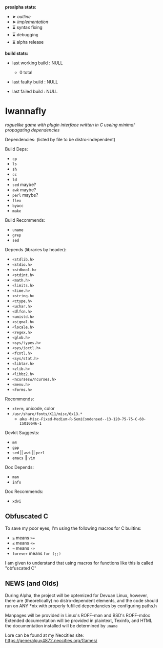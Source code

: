 **prealpha stats:**
- ➤ *outline*
- ➤ *implementation*
- ⌛ syntax fixing
- ⌛ debugging
- ⌛ alpha release

**build stats:**
- last working build : NULL
	- 0 total

- last faulty build : NULL
- last failed build : NULL

Iwannafly
=========
*roguelike game with plugin interface written in C useing minimal propagating dependencies*

Dependencies:
(listed by file to be distro-independent)

Build Deps:
- <CODE>cp</CODE>
- <CODE>ls</CODE>
- <CODE>sh</CODE>
- <CODE>cc</CODE>
- <CODE>ld</CODE>
- <CODE>sed</CODE> maybe?
- <CODE>awk</CODE> maybe?
- <CODE>perl</CODE> maybe?
- <CODE>flex</CODE>
- <CODE>byacc</CODE>
- <CODE>make</CODE>

Build Recommends:
- <CODE>uname</CODE>
- <CODE>grep</CODE>
- <CODE>sed</CODE>

Depends (libraries by header):
- <CODE>\<stdlib.h\></CODE>
- <CODE>\<stdio.h\></CODE>
- <CODE>\<stdbool.h\></CODE>
- <CODE>\<stdint.h\></CODE>
- <CODE>\<math.h\></CODE>
- <CODE>\<limits.h\></CODE>
- <CODE>\<time.h\></CODE>
- <CODE>\<string.h\></CODE>
- <CODE>\<ctype.h\></CODE>
- <CODE>\<uchar.h\></CODE>
- <CODE>\<dlfcn.h\></CODE>
- <CODE>\<unistd.h\></CODE>
- <CODE>\<signal.h\></CODE>
- <CODE>\<locale.h\></CODE>
- <CODE>\<regex.h\></CODE>
- <CODE>\<glob.h\></CODE>
- <CODE>\<sys/types.h\></CODE>
- <CODE>\<sys/ioctl.h\></CODE>
- <CODE>\<fcntl.h\></CODE>
- <CODE>\<sys/stat.h\></CODE>
- <CODE>\<libtar.h\></CODE>
- <CODE>\<zlib.h\></CODE>
- <CODE>\<libbz2.h\></CODE>
- <CODE>\<ncursesw/ncurses.h\></CODE>
- <CODE>\<menu.h\></CODE>
- <CODE>\<forms.h\></CODE>

Recommends:
- <CODE>xterm</CODE>, unicode, color
- <CODE>/usr/share/fonts/X11/misc/6x13.\*</CODE>
	- aka <CODE>-Misc-Fixed-Medium-R-SemiCondensed--13-120-75-75-C-60-ISO10646-1</CODE>

Devkit Suggests:
- <CODE>m4</CODE>
- <CODE>gpp</CODE>
- <CODE>sed</CODE> || <CODE>awk</CODE> || <CODE>perl</CODE>
- <CODE>emacs</CODE> || <CODE>vim</CODE>

Doc Depends:
- <CODE>man</CODE>
- <CODE>info</CODE>

Doc Recommends:
- <CODE>xdvi</CODE>

Obfuscated C
------------

To save my poor eyes, I'm using the following macros for C builtins:

- <CODE>≥</CODE> means <CODE>\>=</CODE>
- <CODE>≤</CODE> means <CODE>\<=</CODE>
- <CODE>→</CODE> means <CODE>-\></CODE>
- <CODE>forever</CODE> means <CODE>for (;;)</CODE>

I am given to understand that using macros for functions like this
is called "obfuscated C"

NEWS (and Olds)
---------------

During Alpha, the project will be optemized for Devuan Linux, however,
there are (theoretically) no distro-dependent elements, and the code should
run on ANY \*nix with properly fufilled dependancies by configuring paths.h

Manpages will be provided in Linux's ROFF-man and BSD's ROFF-mdoc
Extended documentation will be provided in plaintext, Texinfo, and HTML
the documentation installed will be determined by <CODE>uname</CODE>

Lore can be found at my Neocities site: https://generalguy4872.neocities.org/Games/
